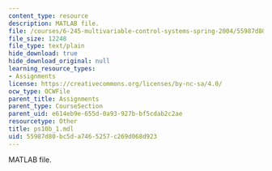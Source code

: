 ```yaml
---
content_type: resource
description: MATLAB file.
file: /courses/6-245-multivariable-control-systems-spring-2004/55987d80bc5da7465257c269d068d923_ps10b_1.mdl
file_size: 12248
file_type: text/plain
hide_download: true
hide_download_original: null
learning_resource_types:
- Assignments
license: https://creativecommons.org/licenses/by-nc-sa/4.0/
ocw_type: OCWFile
parent_title: Assignments
parent_type: CourseSection
parent_uid: e614eb9e-655d-0a93-927b-bf5cdab2c2ae
resourcetype: Other
title: ps10b_1.mdl
uid: 55987d80-bc5d-a746-5257-c269d068d923
---
```

MATLAB file.